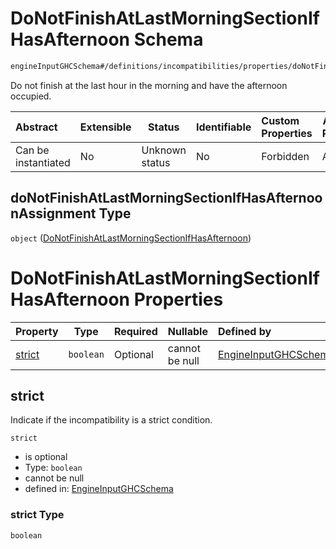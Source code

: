 # DoNotFinishAtLastMorningSectionIfHasAfternoon Schema

```txt
engineInputGHCSchema#/definitions/incompatibilities/properties/doNotFinishAtLastMorningSectionIfHasAfternoonAssignment
```

Do not finish at the last hour in the morning and have the afternoon occupied.


| Abstract            | Extensible | Status         | Identifiable | Custom Properties | Additional Properties | Access Restrictions | Defined In                                                         |
| :------------------ | ---------- | -------------- | ------------ | :---------------- | --------------------- | ------------------- | ------------------------------------------------------------------ |
| Can be instantiated | No         | Unknown status | No           | Forbidden         | Allowed               | none                | [ghc.schema.json\*](../out/ghc.schema.json "open original schema") |

## doNotFinishAtLastMorningSectionIfHasAfternoonAssignment Type

`object` ([DoNotFinishAtLastMorningSectionIfHasAfternoon](ghc-definitions-incompatibilities-properties-donotfinishatlastmorningsectionifhasafternoon.md))

# DoNotFinishAtLastMorningSectionIfHasAfternoon Properties

| Property          | Type      | Required | Nullable       | Defined by                                                                                                                                                                                                                                                                         |
| :---------------- | --------- | -------- | -------------- | :--------------------------------------------------------------------------------------------------------------------------------------------------------------------------------------------------------------------------------------------------------------------------------- |
| [strict](#strict) | `boolean` | Optional | cannot be null | [EngineInputGHCSchema](ghc-definitions-incompatibilities-properties-donotfinishatlastmorningsectionifhasafternoon-properties-strict.md "engineInputGHCSchema#/definitions/incompatibilities/properties/doNotFinishAtLastMorningSectionIfHasAfternoonAssignment/properties/strict") |

## strict

Indicate if the incompatibility is a strict condition.


`strict`

-   is optional
-   Type: `boolean`
-   cannot be null
-   defined in: [EngineInputGHCSchema](ghc-definitions-incompatibilities-properties-donotfinishatlastmorningsectionifhasafternoon-properties-strict.md "engineInputGHCSchema#/definitions/incompatibilities/properties/doNotFinishAtLastMorningSectionIfHasAfternoonAssignment/properties/strict")

### strict Type

`boolean`
